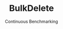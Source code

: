 ---
layout: default
title: BulkDelete
subtitle: Continuous Benchmarking
selected: Bulk Update
expanded: Benchmarking
benchmark: /individual_results/BulkDelete.html
---